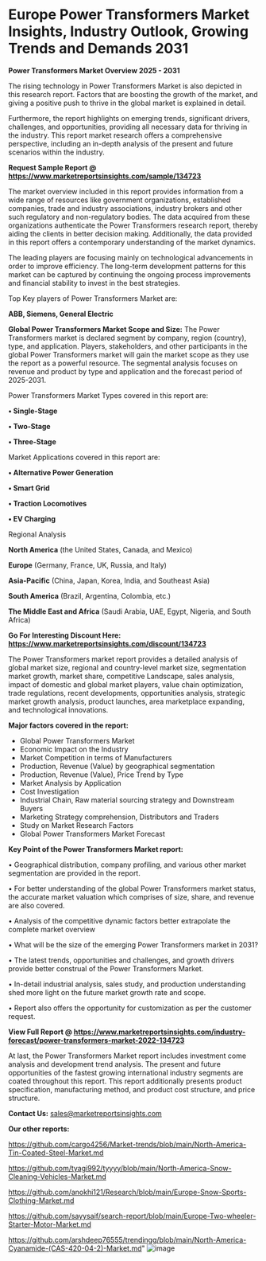 # Europe Power Transformers Market Insights, Industry Outlook, Growing Trends and Demands 2031

<Strong> Power Transformers Market Overview 2025 - 2031</strong>

The rising technology in Power Transformers Market is also depicted in this research report. Factors that are boosting the growth of the market, and giving a positive push to thrive in the global market is explained in detail.

Furthermore, the report highlights on emerging trends, significant drivers, challenges, and opportunities, providing all necessary data for thriving in the industry. This report market research offers a comprehensive perspective, including an in-depth analysis of the present and future scenarios within the industry.

<strong>Request Sample Report @ <a href=https://www.marketreportsinsights.com/sample/134723>https://www.marketreportsinsights.com/sample/134723</a></strong>

The market overview included in this report provides information from a wide range of resources like government organizations, established companies, trade and industry associations, industry brokers and other such regulatory and non-regulatory bodies. The data acquired from these organizations authenticate the Power Transformers research report, thereby aiding the clients in better decision making. Additionally, the data provided in this report offers a contemporary understanding of the market dynamics.

The leading players are focusing mainly on technological advancements in order to improve efficiency. The long-term development patterns for this market can be captured by continuing the ongoing process improvements and financial stability to invest in the best strategies.

Top Key players of Power Transformers Market are:

<strong>ABB, Siemens, General Electric</strong>

<strong><b>Global Power Transformers Market Scope and Size:</b></strong>
The Power Transformers market is declared segment by company, region (country), type, and application. Players, stakeholders, and other participants in the global Power Transformers market will gain the market scope as they use the report as a powerful resource. The segmental analysis focuses on revenue and product by type and application and the forecast period of 2025-2031.

Power Transformers Market Types covered in this report are:

<strong>• Single-Stage

• Two-Stage

• Three-Stage</strong>

Market Applications covered in this report are:

<strong>• Alternative Power Generation

• Smart Grid

• Traction Locomotives

• EV Charging</strong> 

Regional Analysis

<strong>North America</strong> (the United States, Canada, and Mexico)

<strong>Europe</strong> (Germany, France, UK, Russia, and Italy)

<strong>Asia-Pacific</strong> (China, Japan, Korea, India, and Southeast Asia)

<strong>South America</strong> (Brazil, Argentina, Colombia, etc.)

<strong>The Middle East and Africa</strong> (Saudi Arabia, UAE, Egypt, Nigeria, and South Africa)

<strong>Go For Interesting Discount Here: <a href=https://www.marketreportsinsights.com/discount/134723>https://www.marketreportsinsights.com/discount/134723</a></strong>

The Power Transformers market report provides a detailed analysis of global market size, regional and country-level market size, segmentation market growth, market share, competitive Landscape, sales analysis, impact of domestic and global market players, value chain optimization, trade regulations, recent developments, opportunities analysis, strategic market growth analysis, product launches, area marketplace expanding, and technological innovations.

<strong><b>Major factors covered in the report:</b></strong>
<ul>
  <li>Global Power Transformers Market </li>
  <li>Economic Impact on the Industry</li>
  <li>Market Competition in terms of Manufacturers</li>
  <li>Production, Revenue (Value) by geographical segmentation</li>
  <li>Production, Revenue (Value), Price Trend by Type</li>
  <li>Market Analysis by Application</li>
  <li>Cost Investigation</li>
  <li>Industrial Chain, Raw material sourcing strategy and Downstream Buyers</li>
  <li>Marketing Strategy comprehension, Distributors and Traders</li>
  <li>Study on Market Research Factors</li>
  <li>Global Power Transformers Market Forecast</li>
</ul>

<strong><b>Key Point of the Power Transformers Market report:</b></strong>

• Geographical distribution, company profiling, and various other market segmentation are provided in the report.

• For better understanding of the global Power Transformers market status, the accurate market valuation which comprises of size, share, and revenue are also covered.

• Analysis of the competitive dynamic factors better extrapolate the complete market overview

• What will be the size of the emerging Power Transformers market in 2031?

• The latest trends, opportunities and challenges, and growth drivers provide better construal of the Power Transformers Market.

• In-detail industrial analysis, sales study, and production understanding shed more light on the future market growth rate and scope.

• Report also offers the opportunity for customization as per the customer request.

<strong><b>View Full Report @ <a href=https://www.marketreportsinsights.com/industry-forecast/power-transformers-market-2022-134723>https://www.marketreportsinsights.com/industry-forecast/power-transformers-market-2022-134723</a></b></strong>


At last, the Power Transformers Market report includes investment come analysis and development trend analysis. The present and future opportunities of the fastest growing international industry segments are coated throughout this report. This report additionally presents product specification, manufacturing method, and product cost structure, and price structure.

<strong>Contact Us:</strong>
sales@marketreportsinsights.com

<strong>Our other reports:</strong>

<a href=https://github.com/cargo4256/Market-trends/blob/main/North-America-Tin-Coated-Steel-Market.md>https://github.com/cargo4256/Market-trends/blob/main/North-America-Tin-Coated-Steel-Market.md</a>

<a href=https://github.com/tyagi992/tyyyy/blob/main/North-America-Snow-Cleaning-Vehicles-Market.md>https://github.com/tyagi992/tyyyy/blob/main/North-America-Snow-Cleaning-Vehicles-Market.md</a>

<a href=https://github.com/anokhi121/Research/blob/main/Europe-Snow-Sports-Clothing-Market.md>https://github.com/anokhi121/Research/blob/main/Europe-Snow-Sports-Clothing-Market.md</a>

<a href=https://github.com/sayysaif/search-report/blob/main/Europe-Two-wheeler-Starter-Motor-Market.md>https://github.com/sayysaif/search-report/blob/main/Europe-Two-wheeler-Starter-Motor-Market.md</a>

<a href=https://github.com/arshdeep76555/trendingg/blob/main/North-America-Cyanamide-(CAS-420-04-2)-Market.md>https://github.com/arshdeep76555/trendingg/blob/main/North-America-Cyanamide-(CAS-420-04-2)-Market.md</a>"
![image](https://github.com/user-attachments/assets/d21010e7-31f8-4b3c-9f64-2e69da241922)

